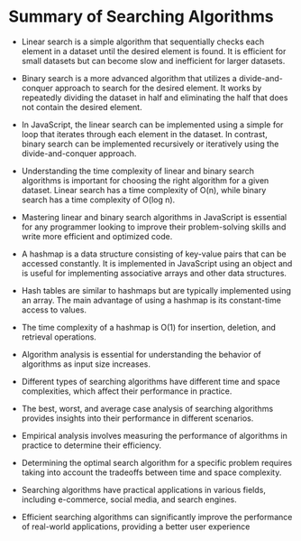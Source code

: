 # Summary of Searching Algorithms

- Linear search is a simple algorithm that sequentially checks each element in a dataset until the desired element is found. It is efficient for small datasets but can become slow and inefficient for larger datasets.

- Binary search is a more advanced algorithm that utilizes a divide-and-conquer approach to search for the desired element. It works by repeatedly dividing the dataset in half and eliminating the half that does not contain the desired element. 

- In JavaScript, the linear search can be implemented using a simple for loop that iterates through each element in the dataset. In contrast, binary search can be implemented recursively or iteratively using the divide-and-conquer approach.

- Understanding the time complexity of linear and binary search algorithms is important for choosing the right algorithm for a given 
dataset. Linear search has a time complexity of O(n), while binary search has a time complexity of O(log n).

- Mastering linear and binary search algorithms in JavaScript is essential for any programmer looking to improve their problem-solving skills and write more efficient and optimized code.

- A hashmap is a data structure consisting of key-value pairs that can be accessed constantly. It is implemented in JavaScript using an object and is useful for implementing associative arrays and other data structures. 

- Hash tables are similar to hashmaps but are typically implemented using an array. The main advantage of using a hashmap is its constant-time access to values. 

- The time complexity of a hashmap is O(1) for insertion, deletion, and retrieval operations.

- Algorithm analysis is essential for understanding the behavior of algorithms as input size increases.

- Different types of searching algorithms have different time and space complexities, which affect their performance in practice.

- The best, worst, and average case analysis of searching algorithms provides insights into their performance in different scenarios.

- Empirical analysis involves measuring the performance of algorithms in practice to determine their efficiency.

- Determining the optimal search algorithm for a specific problem requires taking into account the tradeoffs between time and space complexity.

- Searching algorithms have practical applications in various fields, including e-commerce, social media, and search engines.

- Efficient searching algorithms can significantly improve the performance of real-world applications, providing a better user experience
